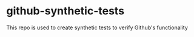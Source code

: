 # github-synthetic-tests
This repo is used to create synthetic tests to verify Github's functionality 
